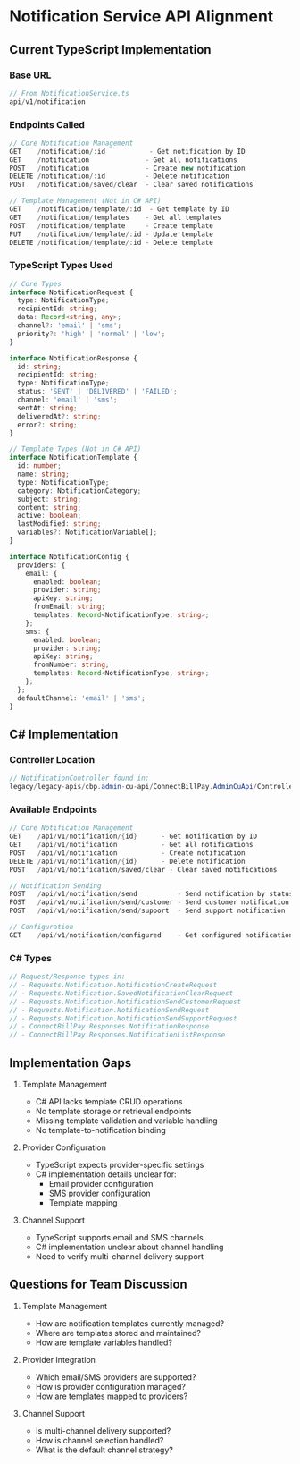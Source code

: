 # Notification Service API Alignment

## Current TypeScript Implementation

### Base URL
```typescript
// From NotificationService.ts
api/v1/notification
```

### Endpoints Called
```typescript
// Core Notification Management
GET    /notification/:id           - Get notification by ID
GET    /notification              - Get all notifications
POST   /notification              - Create new notification
DELETE /notification/:id          - Delete notification
POST   /notification/saved/clear  - Clear saved notifications

// Template Management (Not in C# API)
GET    /notification/template/:id  - Get template by ID
GET    /notification/templates    - Get all templates
POST   /notification/template     - Create template
PUT    /notification/template/:id - Update template
DELETE /notification/template/:id - Delete template
```

### TypeScript Types Used
```typescript
// Core Types
interface NotificationRequest {
  type: NotificationType;
  recipientId: string;
  data: Record<string, any>;
  channel?: 'email' | 'sms';
  priority?: 'high' | 'normal' | 'low';
}

interface NotificationResponse {
  id: string;
  recipientId: string;
  type: NotificationType;
  status: 'SENT' | 'DELIVERED' | 'FAILED';
  channel: 'email' | 'sms';
  sentAt: string;
  deliveredAt?: string;
  error?: string;
}

// Template Types (Not in C# API)
interface NotificationTemplate {
  id: number;
  name: string;
  type: NotificationType;
  category: NotificationCategory;
  subject: string;
  content: string;
  active: boolean;
  lastModified: string;
  variables?: NotificationVariable[];
}

interface NotificationConfig {
  providers: {
    email: {
      enabled: boolean;
      provider: string;
      apiKey: string;
      fromEmail: string;
      templates: Record<NotificationType, string>;
    };
    sms: {
      enabled: boolean;
      provider: string;
      apiKey: string;
      fromNumber: string;
      templates: Record<NotificationType, string>;
    };
  };
  defaultChannel: 'email' | 'sms';
}
```

## C# Implementation

### Controller Location
```csharp
// NotificationController found in:
legacy/legacy-apis/cbp.admin-cu-api/ConnectBillPay.AdminCuApi/Controllers/NotificationController.cs
```

### Available Endpoints
```csharp
// Core Notification Management
GET    /api/v1/notification/{id}      - Get notification by ID
GET    /api/v1/notification           - Get all notifications
POST   /api/v1/notification           - Create notification
DELETE /api/v1/notification/{id}      - Delete notification
POST   /api/v1/notification/saved/clear - Clear saved notifications

// Notification Sending
POST   /api/v1/notification/send          - Send notification by status code
POST   /api/v1/notification/send/customer - Send customer notification
POST   /api/v1/notification/send/support  - Send support notification

// Configuration
GET    /api/v1/notification/configured    - Get configured notifications
```

### C# Types
```csharp
// Request/Response types in:
// - Requests.Notification.NotificationCreateRequest
// - Requests.Notification.SavedNotificationClearRequest
// - Requests.Notification.NotificationSendCustomerRequest
// - Requests.Notification.NotificationSendRequest
// - Requests.Notification.NotificationSendSupportRequest
// - ConnectBillPay.Responses.NotificationResponse
// - ConnectBillPay.Responses.NotificationListResponse
```

## Implementation Gaps

1. Template Management
   - C# API lacks template CRUD operations
   - No template storage or retrieval endpoints
   - Missing template validation and variable handling
   - No template-to-notification binding

2. Provider Configuration
   - TypeScript expects provider-specific settings
   - C# implementation details unclear for:
     - Email provider configuration
     - SMS provider configuration
     - Template mapping

3. Channel Support
   - TypeScript supports email and SMS channels
   - C# implementation unclear about channel handling
   - Need to verify multi-channel delivery support

## Questions for Team Discussion

1. Template Management
   - How are notification templates currently managed?
   - Where are templates stored and maintained?
   - How are template variables handled?

2. Provider Integration
   - Which email/SMS providers are supported?
   - How is provider configuration managed?
   - How are templates mapped to providers?

3. Channel Support
   - Is multi-channel delivery supported?
   - How is channel selection handled?
   - What is the default channel strategy?
